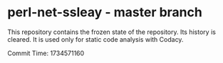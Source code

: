 # perl-net-ssleay - master branch

This repository contains the frozen state of the repository.
Its history is cleared. It is used only for static code
analysis with Codacy.

Commit Time: 1734571160
